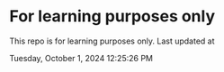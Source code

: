 # For learning purposes only
This repo is for learning purposes only.
Last updated at

Tuesday, October 1, 2024 12:25:26 PM

